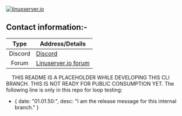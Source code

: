 [linuxserverurl]: https://linuxserver.io
[forumurl]: https://forum.linuxserver.io
[![linuxserver.io](https://raw.githubusercontent.com/linuxserver/docker-templates/master/linuxserver.io/img/linuxserver_medium.png?v=4&s=4000)][linuxserverurl]
## Contact information:-
| Type | Address/Details |
| :---: | --- |
| Discord | [Discord](https://discord.gg/YWrKVTn) |
| Forum | [Linuserver.io forum][forumurl] |
&nbsp;
&nbsp;
THIS README IS A PLACEHOLDER WHILE DEVELOPING THIS CLI BRANCH. THIS IS NOT READY FOR PUBLIC CONSUMPTION YET.
The following line is only in this repo for loop testing:
- { date: "01.01.50:", desc: "I am the release message for this internal branch." }
